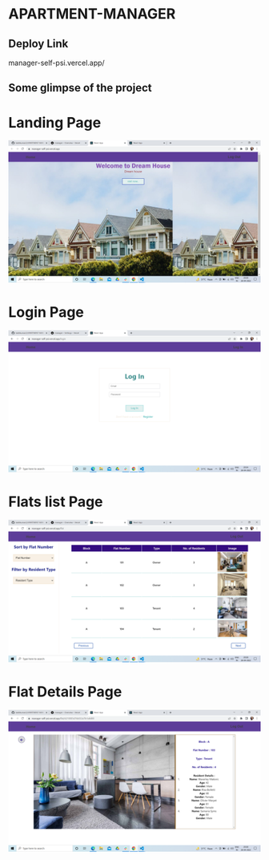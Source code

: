 # APARTMENT-MANAGER


## Deploy Link

manager-self-psi.vercel.app/

## Some glimpse of the project

# Landing Page

<img src="https://github.com/bablikumari2/APARTMENT-MANAGER/blob/main/fornted/manager/public/image/Screenshot%20(336).png?raw=true">

# Login Page

<img src="https://github.com/bablikumari2/APARTMENT-MANAGER/blob/main/fornted/manager/public/image/Screenshot%20(339).png?raw=true">


# Flats list Page

<img src="https://github.com/bablikumari2/APARTMENT-MANAGER/blob/main/fornted/manager/public/image/Screenshot%20(337).png?raw=true">


# Flat Details Page

<img src="https://github.com/bablikumari2/APARTMENT-MANAGER/blob/main/fornted/manager/public/image/Screenshot%20(338).png?raw=true">


